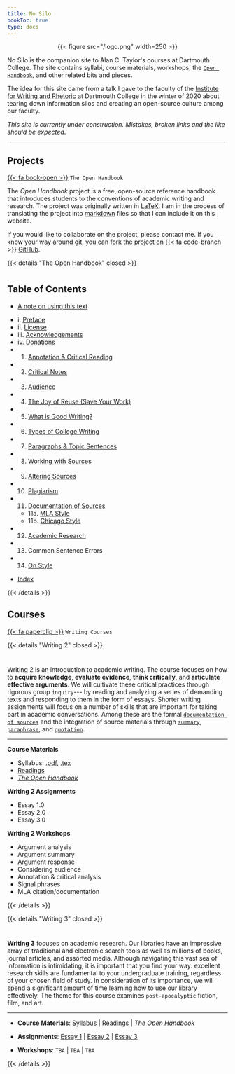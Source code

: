 ```yaml
---
title: No Silo
bookToc: true
type: docs
---
```


<div style="text-align:center">{{< figure src="/logo.png" width=250 >}}</div>

No Silo is the companion site to Alan C. Taylor's courses at Dartmouth College. The site contains syllabi, course materials, workshops, the [`Open Handbook`](/resources/open-handbook), and other related bits and pieces.

The idea for this site came from a talk I gave to the faculty of the [Institute for Writing and Rhetoric](https://writing-speech.dartmouth.edu) at Dartmouth College in the winter of 2020 about tearing down information silos and creating an open-source culture among our faculty. 

*This site is currently under construction. Mistakes, broken links and the like should be expected*.

---



## Projects

[{{< fa book-open >}}]() `The Open Handbook`


The *Open Handbook* project is a free, open-source reference handbook that introduces students to the conventions of academic writing and research. The project was originally written in [LaTeX](https://www.latex-project.org/). I am in the process of translating the project into [markdown](https://daringfireball.net/projects/markdown/) files so that I can include it on this website.

If you would like to collaborate on the project, please contact me. If you know your way around git, you can fork the project on {{< fa code-branch >}} [GitHub](https://github.com/stockphrase/no-silo).


{{< details "The Open Handbook" closed >}}

#

## Table of Contents

* [A note on using this text](/resources/open-handbook/using-this-text)

- i. [Preface](/resources/open-handbook/preface/)
- ii. [License](/resources/open-handbook/license/)
- iii. [Acknowledgements](/resources/open-handbook/acknowledgments)
- iv. [Donations](/resources/open-handbook/donations)
- 1. [Annotation & Critical Reading](/resources/open-handbook/chapter-1/)
- 2. [Critical Notes](/resources/open-handbook/chapter-2)
- 3. [Audience](/resources/open-handbook/chapter-3)
- 4. [The Joy of Reuse (Save Your Work)](/resources/open-handbook/chapter-4)
- 5. [What is Good Writing?](/resources/open-handbook/chapter-5)
- 6. [Types of College Writing](/resources/open-handbook/chapter-6)
- 7. [Paragraphs & Topic Sentences](/resources/open-handbook/chapter-7)
- 8. [Working with Sources](/resources/open-handbook/chapter-8)
- 9. [Altering Sources](/resources/open-handbook/chapter-9)
- 10. [Plagiarism](/resources/open-handbook/chapter-10)
- 11. [Documentation of Sources](/resources/open-handbook/chapter-11)
    - 11a. [MLA Style](/resources/open-handbook/chapter-11-mla)
    - 11b. [Chicago Style](/resources/open-handbook/chapter-11-chi)
- 12. [Academic Research](/resources/open-handbook/chapter-12)
- 13. Common Sentence Errors
- 14. [On Style](/resources/open-handbook/chapter-14)

* [Index](/resources/open-handbook/keyword-index)



{{< /details >}}


## Courses

[{{< fa paperclip >}}]() `Writing Courses`

{{< details "Writing 2" closed >}}

#

Writing 2 is an introduction to academic writing. The course focuses on how to **acquire knowledge**, **evaluate evidence**, **think critically**, and **articulate effective arguments**. We will cultivate these critical practices through rigorous group `inquiry`--- by reading and analyzing a series of demanding texts and responding to them in the form of essays. Shorter writing assignments will focus on a number of skills that are important for taking part in academic conversations. Among these are the formal [`documentation of sources`](/resources/open-handbook/chapter-11/) and the integration of source materials through [`summary`](https://no-silo.com/resources/open-handbook/chapter-8/), [`paraphrase`](https://no-silo.com/resources/open-handbook/chapter-8/), and [`quotation`](https://no-silo.com/resources/open-handbook/chapter-8/).

---

**Course Materials**

- Syllabus: [.pdf](/docs/2019F.pdf), [.tex](/docs/2019F.tex)
- [Readings](https://canvas.dartmouth.edu)
- [*The Open Handbook*](/resources/open-handbook/)

**Writing 2 Assignments**

- Essay 1.0
- Essay 2.0
- Essay 3.0

**Writing 2 Workshops**

- Argument analysis
- Argument summary
- Argument response
- Considering audience
- Annotation & critical analysis
- Signal phrases
- MLA citation/documentation


{{< /details >}}

{{< details "Writing 3" closed >}}

#

**Writing 3** focuses on academic research. Our libraries have an impressive array of traditional and electronic search tools as well as millions of books, journal articles, and assorted media. Although navigating this vast sea of information is intimidating, it is important that you find your way: excellent research skills are fundamental to your undergraduate training, regardless of your chosen field of study. In consideration of its importance, we will spend a significant amount of time learning how to use our library effectively. The theme for this course examines `post-apocalyptic` fiction, film, and art.

---

- **Course Materials**: [Syllabus]() | [Readings](https://canvas.dartmouth.edu) | *[The Open Handbook](/resources/open-handbook/)*

- **Assignments**:    [Essay 1]() | [Essay 2]() | [Essay 3]()

- **Workshops**:    `TBA` | `TBA` | `TBA`


{{< /details >}}
